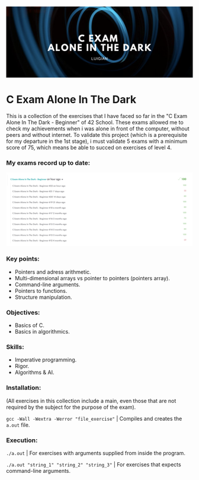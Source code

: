 ![](resources/images/calone_banner.png)

# C Exam Alone In The Dark

This is a collection of the exercises that I have faced so far in the "C Exam Alone In The Dark - Beginner" of 42 School. These exams allowed me to check my achievements when i was alone in front of the computer, without peers and without internet. To validate this project (which is a prerequisite for my departure in the 1st stage), i must validate 5 exams with a minimum score of 75, which  means be able to succed on exercises of level 4.

### My exams record up to date:
![](images/calone_record.png)

### Key points:

* Pointers and adress arithmetic.
* Multi-dimensional arrays vs pointer to pointers (pointers array).
* Command-line arguments.
* Pointers to functions.
* Structure manipulation.

### Objectives:

* Basics of C.
* Basics in algorithmics.

### Skills:

* Imperative programming.
* Rigor.
* Algorithms & AI.

### Installation:

(All exercises in this collection include a main, even those that are not required by the subject for the purpose of the exam).

`gcc -Wall -Wextra -Werror "file_exercise"` | Compiles and creates the `a.out` file.

### Execution:

`./a.out` | For exercises with arguments supplied from inside the program.

`./a.out "string_1" "string_2" "string_3"` | For exercises that expects command-line arguments.
